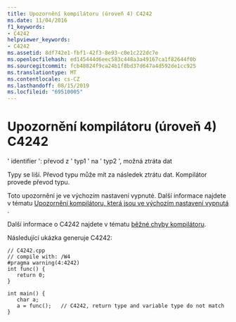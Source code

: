 ```yaml
---
title: Upozornění kompilátoru (úroveň 4) C4242
ms.date: 11/04/2016
f1_keywords:
- C4242
helpviewer_keywords:
- C4242
ms.assetid: 8df742e1-fbf1-42f3-8e93-c0e1c222dc7e
ms.openlocfilehash: ed145444d6eec583c448a3a49167ca1f82644f0b
ms.sourcegitcommit: fcb48824f9ca24b1f8bd37d647a4d592de1cc925
ms.translationtype: MT
ms.contentlocale: cs-CZ
ms.lasthandoff: 08/15/2019
ms.locfileid: "69510005"
---
```

# <a name="compiler-warning-level-4-c4242"></a>Upozornění kompilátoru (úroveň 4) C4242

' identifier ': převod z ' typ1 ' na ' typ2 ', možná ztráta dat

Typy se liší. Převod typu může mít za následek ztrátu dat. Kompilátor provede převod typu.

Toto upozornění je ve výchozím nastavení vypnuté. Další informace najdete v tématu [Upozornění kompilátoru, která jsou ve výchozím nastavení vypnutá](../../preprocessor/compiler-warnings-that-are-off-by-default.md) .

Další informace o C4242 najdete v tématu [běžné chyby kompilátoru](/windows/win32/WinProg64/common-compiler-errors).

Následující ukázka generuje C4242:

```
// C4242.cpp
// compile with: /W4
#pragma warning(4:4242)
int func() {
   return 0;
}

int main() {
   char a;
   a = func();   // C4242, return type and variable type do not match
}
```